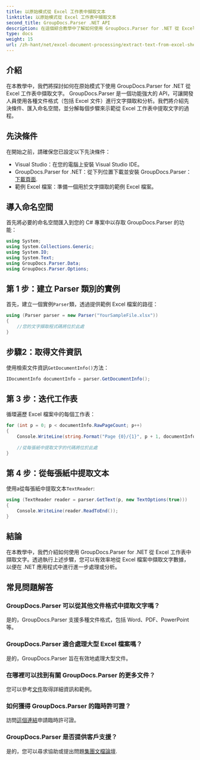 ```yaml
---
title: 以原始模式從 Excel 工作表中擷取文本
linktitle: 以原始模式從 Excel 工作表中擷取文本
second_title: GroupDocs.Parser .NET API
description: 在這個綜合教學中了解如何使用 GroupDocs.Parser for .NET 從 Excel 工作表中擷取文字。下載並開始解析。
type: docs
weight: 15
url: /zh-hant/net/excel-document-processing/extract-text-from-excel-sheet-in-raw-mode/
---
```

## 介紹
在本教學中，我們將探討如何在原始模式下使用 GroupDocs.Parser for .NET 從 Excel 工作表中擷取文字。 GroupDocs.Parser 是一個功能強大的 API，可讓開發人員使用各種文件格式（包括 Excel 文件）進行文字擷取和分析。我們將介紹先決條件、匯入命名空間，並分解每個步驟來示範從 Excel 工作表中提取文字的過程。
## 先決條件
在開始之前，請確保您已設定以下先決條件：
- Visual Studio：在您的電腦上安裝 Visual Studio IDE。
-  GroupDocs.Parser for .NET：從下列位置下載並安裝 GroupDocs.Parser：[下載頁面](https://releases.groupdocs.com/parser/net/).
- 範例 Excel 檔案：準備一個用於文字擷取的範例 Excel 檔案。

## 導入命名空間
首先將必要的命名空間匯入到您的 C# 專案中以存取 GroupDocs.Parser 的功能：
```csharp
using System;
using System.Collections.Generic;
using System.IO;
using System.Text;
using GroupDocs.Parser.Data;
using GroupDocs.Parser.Options;
```
## 第 1 步：建立 Parser 類別的實例
首先，建立一個實例`Parser`類，透過提供範例 Excel 檔案的路徑：
```csharp
using (Parser parser = new Parser("YourSampleFile.xlsx"))
{
    //您的文字擷取程式碼將位於此處
}
```
## 步驟2：取得文件資訊
使用檢索文件資訊`GetDocumentInfo()`方法：
```csharp
IDocumentInfo documentInfo = parser.GetDocumentInfo();
```
## 第 3 步：迭代工作表
循環遍歷 Excel 檔案中的每個工作表：
```csharp
for (int p = 0; p < documentInfo.RawPageCount; p++)
{
    Console.WriteLine(string.Format("Page {0}/{1}", p + 1, documentInfo.RawPageCount));
    
    //從每張紙中提取文字的代碼將位於此處
}
```
## 第 4 步：從每張紙中提取文本
使用a從每張紙中提取文本`TextReader`:
```csharp
using (TextReader reader = parser.GetText(p, new TextOptions(true)))
{
    Console.WriteLine(reader.ReadToEnd());
}
```

## 結論
在本教學中，我們介紹如何使用 GroupDocs.Parser for .NET 從 Excel 工作表中擷取文字。透過執行上述步驟，您可以有效率地從 Excel 檔案中擷取文字數據，以便在 .NET 應用程式中進行進一步處理或分析。

## 常見問題解答
### GroupDocs.Parser 可以從其他文件格式中提取文字嗎？
是的，GroupDocs.Parser 支援多種文件格式，包括 Word、PDF、PowerPoint 等。
### GroupDocs.Parser 適合處理大型 Excel 檔案嗎？
是的，GroupDocs.Parser 旨在有效地處理大型文件。
### 在哪裡可以找到有關 GroupDocs.Parser 的更多文件？
您可以參考[文件](https://reference.groupdocs.com/parser/net/)取得詳細資訊和範例。
### 如何獲得 GroupDocs.Parser 的臨時許可證？
訪問[這個連結](https://purchase.groupdocs.com/temporary-license/)申請臨時許可證。
### GroupDocs.Parser 是否提供客戶支援？
是的，您可以尋求協助或提出問題[集團文檔論壇](https://forum.groupdocs.com/c/parser/17).